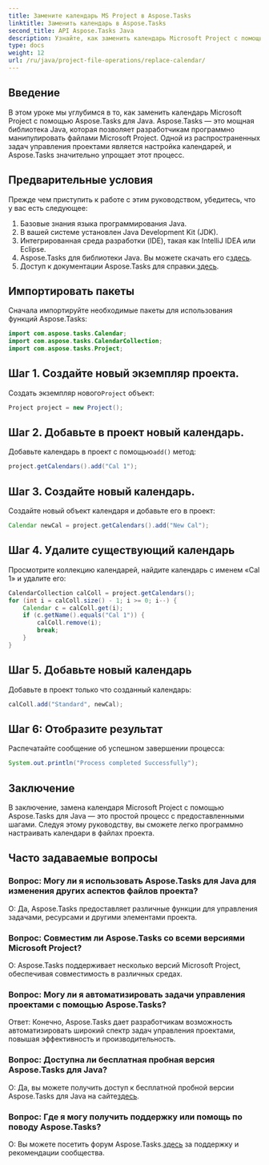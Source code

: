 ```yaml
---
title: Замените календарь MS Project в Aspose.Tasks
linktitle: Заменить календарь в Aspose.Tasks
second_title: API Aspose.Tasks Java
description: Узнайте, как заменить календарь Microsoft Project с помощью Aspose.Tasks для Java. Пошаговое руководство с примерами кода.
type: docs
weight: 12
url: /ru/java/project-file-operations/replace-calendar/
---
```

## Введение
В этом уроке мы углубимся в то, как заменить календарь Microsoft Project с помощью Aspose.Tasks для Java. Aspose.Tasks — это мощная библиотека Java, которая позволяет разработчикам программно манипулировать файлами Microsoft Project. Одной из распространенных задач управления проектами является настройка календарей, и Aspose.Tasks значительно упрощает этот процесс.
## Предварительные условия
Прежде чем приступить к работе с этим руководством, убедитесь, что у вас есть следующее:
1. Базовые знания языка программирования Java.
2. В вашей системе установлен Java Development Kit (JDK).
3. Интегрированная среда разработки (IDE), такая как IntelliJ IDEA или Eclipse.
4.  Aspose.Tasks для библиотеки Java. Вы можете скачать его с[здесь](https://releases.aspose.com/tasks/java/).
5.  Доступ к документации Aspose.Tasks для справки.[здесь](https://reference.aspose.com/tasks/java/).

## Импортировать пакеты
Сначала импортируйте необходимые пакеты для использования функций Aspose.Tasks:
```java
import com.aspose.tasks.Calendar;
import com.aspose.tasks.CalendarCollection;
import com.aspose.tasks.Project;
```

## Шаг 1. Создайте новый экземпляр проекта.
 Создать экземпляр нового`Project` объект:
```java
Project project = new Project();
```
## Шаг 2. Добавьте в проект новый календарь.
 Добавьте календарь в проект с помощью`add()` метод:
```java
project.getCalendars().add("Cal 1");
```
## Шаг 3. Создайте новый календарь.
Создайте новый объект календаря и добавьте его в проект:
```java
Calendar newCal = project.getCalendars().add("New Cal");
```
## Шаг 4. Удалите существующий календарь
Просмотрите коллекцию календарей, найдите календарь с именем «Cal 1» и удалите его:
```java
CalendarCollection calColl = project.getCalendars();
for (int i = calColl.size() - 1; i >= 0; i--) {
    Calendar c = calColl.get(i);
    if (c.getName().equals("Cal 1")) {
        calColl.remove(i);
        break;
    }
}
```
## Шаг 5. Добавьте новый календарь
Добавьте в проект только что созданный календарь:
```java
calColl.add("Standard", newCal);
```
## Шаг 6: Отобразите результат
Распечатайте сообщение об успешном завершении процесса:
```java
System.out.println("Process completed Successfully");
```

## Заключение
В заключение, замена календаря Microsoft Project с помощью Aspose.Tasks для Java — это простой процесс с предоставленными шагами. Следуя этому руководству, вы сможете легко программно настраивать календари в файлах проекта.
## Часто задаваемые вопросы
### Вопрос: Могу ли я использовать Aspose.Tasks для Java для изменения других аспектов файлов проекта?
О: Да, Aspose.Tasks предоставляет различные функции для управления задачами, ресурсами и другими элементами проекта.
### Вопрос: Совместим ли Aspose.Tasks со всеми версиями Microsoft Project?
О: Aspose.Tasks поддерживает несколько версий Microsoft Project, обеспечивая совместимость в различных средах.
### Вопрос: Могу ли я автоматизировать задачи управления проектами с помощью Aspose.Tasks?
Ответ: Конечно, Aspose.Tasks дает разработчикам возможность автоматизировать широкий спектр задач управления проектами, повышая эффективность и производительность.
### Вопрос: Доступна ли бесплатная пробная версия Aspose.Tasks для Java?
 О: Да, вы можете получить доступ к бесплатной пробной версии Aspose.Tasks для Java на сайте[здесь](https://releases.aspose.com/).
### Вопрос: Где я могу получить поддержку или помощь по поводу Aspose.Tasks?
 О: Вы можете посетить форум Aspose.Tasks.[здесь](https://forum.aspose.com/c/tasks/15) за поддержку и рекомендации сообщества.